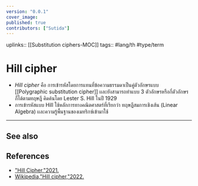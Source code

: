 ```yaml
---
version: "0.0.1"
cover_image:
published: true
contributors: ["Sutida"]
---
```

uplinks:: [[Substitution ciphers-MOC]]
tags:: #lang/th #type/term 

# Hill cipher
- *Hill cipher* คือ การเข้ารหัสโดยการแทนที่ข้อความธรรมดาเป็นคู่ตัวอักษรแบบ [[Polygraphic substitution cipher]] เเละยังสามารถทำแบบ 3 ตัวอักษรหรือกี่ตัวอักษรก็ได้ตามทฤษฎี คิดค้นโดย Lester S. Hill ในปี 1929
- การเข้ารหัสแบบ Hill ใช้หลักการทางคณิตศาสตร์ที่เรียกว่า ทฤษฎีสมการเชิงเส้น (Linear Algebra) เเละความรู้พื้นฐานของเมทริกซ์เข้ามาใช้ 
---
## See also

## References
- ["Hill Cipher,"2021.](https://www.geeksforgeeks.org/hill-cipher/)
- [Wikipedia,"Hill cipher,"2022.](https://en.wikipedia.org/wiki/Hill_cipher)